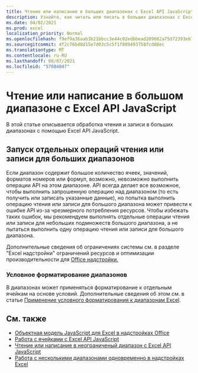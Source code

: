 ```yaml
---
title: Чтение или написание в больших диапазонах с Excel API JavaScript
description: Узнайте, как читать или писать в больших диапазонах с Excel API JavaScript.
ms.date: 04/02/2021
ms.prod: excel
localization_priority: Normal
ms.openlocfilehash: f9ef9a36aab3b21bbcc3e44c02edbbead209682a75d72393eb77a4aa98925a1a
ms.sourcegitcommit: 4f2c76b48d15e7d03c5c5f1f809493758fcd88ec
ms.translationtype: MT
ms.contentlocale: ru-RU
ms.lasthandoff: 08/07/2021
ms.locfileid: "57084047"
---
```

# <a name="read-or-write-to-a-large-range-using-the-excel-javascript-api"></a>Чтение или написание в большом диапазоне с Excel API JavaScript

В этой статье описывается обработка чтения и записи в больших диапазонах с помощью Excel API JavaScript.

## <a name="run-separate-read-or-write-operations-for-large-ranges"></a>Запуск отдельных операций чтения или записи для больших диапазонов

Если диапазон содержит большое количество ячеек, значений, форматов номеров или формул, возможно, невозможно выполнить операции API на этом диапазоне. API всегда делает все возможное, чтобы выполнить запрошенную операцию над диапазоном (то есть получить или записать указанные данные), но попытка выполнить операцию чтения или записи для большого диапазона может привести к ошибке API из-за чрезмерного потребления ресурсов. Чтобы избежать таких ошибок, мы рекомендуем выполнять отдельные операции чтения или записи для небольших подмножеств большого диапазона, а не пытаться выполнить одну операцию чтения или записи для большого диапазона.

Дополнительные сведения об ограничениях системы см. в разделе "Excel надстройки" ограничений ресурсов и оптимизации производительности для [Office надстройки.](../concepts/resource-limits-and-performance-optimization.md#excel-add-ins)

### <a name="conditional-formatting-of-ranges"></a>Условное форматирование диапазонов

В диапазонах может применяться форматирование к отдельным ячейкам на основе условий. Дополнительные сведения об этом см. в статье [Применение условного форматирования к диапазонам Excel](excel-add-ins-conditional-formatting.md).

## <a name="see-also"></a>См. также

- [Объектная модель JavaScript для Excel в надстройках Office](excel-add-ins-core-concepts.md)
- [Работа с ячейками с Excel API JavaScript](excel-add-ins-cells.md)
- [Чтение или написание в неограниченый диапазон с Excel API JavaScript](excel-add-ins-ranges-unbounded.md)
- [Работа с несколькими диапазонами одновременно в надстройках Excel](excel-add-ins-multiple-ranges.md)
